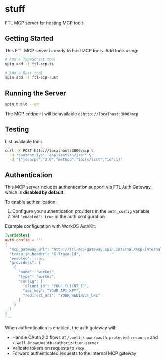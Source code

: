 # stuff

FTL MCP server for hosting MCP tools

## Getting Started

This FTL MCP server is ready to host MCP tools. Add tools using:

```bash
# Add a TypeScript tool
spin add -t ftl-mcp-ts

# Add a Rust tool
spin add -t ftl-mcp-rust
```

## Running the Server

```bash
spin build --up
```

The MCP endpoint will be available at `http://localhost:3000/mcp`

## Testing

List available tools:
```bash
curl -X POST http://localhost:3000/mcp \
  -H "Content-Type: application/json" \
  -d '{"jsonrpc":"2.0","method":"tools/list","id":1}'
```

## Authentication

This MCP server includes authentication support via FTL Auth Gateway, which is **disabled by default**. 

To enable authentication:

1. Configure your authentication providers in the `auth_config` variable
2. Set `"enabled": true` in the auth configuration

Example configuration with WorkOS AuthKit:
```toml
[variables]
auth_config = '''
{
  "mcp_gateway_url": "http://ftl-mcp-gateway.spin.internal/mcp-internal",
  "trace_id_header": "X-Trace-Id",
  "enabled": true,
  "providers": [
    {
      "name": "workos",
      "type": "workos",
      "config": {
        "client_id": "YOUR_CLIENT_ID",
        "api_key": "YOUR_API_KEY",
        "redirect_uri": "YOUR_REDIRECT_URI"
      }
    }
  ]
}
'''
```

When authentication is enabled, the auth gateway will:
- Handle OAuth 2.0 flows at `/.well-known/oauth-protected-resource` and `/.well-known/oauth-authorization-server`
- Validate tokens on requests to `/mcp`
- Forward authenticated requests to the internal MCP gateway